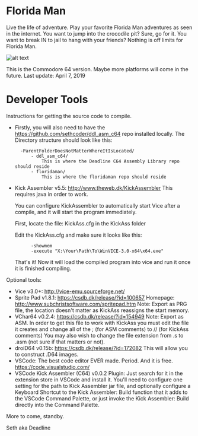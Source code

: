 Florida Man
===========

Live the life of adventure. Play your favorite Florida Man adventures as seen in the internet. You want to jump into the crocodile pit? Sure, go for it. You want to break IN to jail to hang with your friends? Nothing is off limits for Florida Man.

![alt text](https://github.com/sethcoder/floridaman/blob/master/floridaman_title.png)

This is the Commodore 64 version. Maybe more platforms will come in the future.
Last update: April 7, 2019

Developer Tools
===============
Instructions for getting the source code to compile.

- Firstly, you will also need to have the https://github.com/sethcoder/ddl_asm_c64 repo  installed locally. The Directory structure should look like this:

        -ParentFolderDoesNotMatterWhereItIsLocated/
            - ddl_asm_c64/
                This is where the Deadline C64 Assembly Library repo should reside
            - floridaman/
                This is where the floridaman repo should reside

- Kick Assembler v5.5: http://www.theweb.dk/KickAssembler This requires java in order to work.

    You can configure KickAssembler to automatically start Vice after a compile, and it will start the program immediately.

    First, locate the file: KickAss.cfg in the KickAss folder

    Edit the KickAss.cfg and make sure it looks like this:


            -showmem
            -execute "X:\Your\Path\To\WinVICE-3.0-x64\x64.exe"


    That's it! Now it will load the compiled program into vice and run it once it is finished compiling.


Optional tools:
- Vice v3.0+: http://vice-emu.sourceforge.net/ 
- Sprite Pad v1.8.1: https://csdb.dk/release/?id=100657 Homepage: http://www.subchristsoftware.com/spritepad.htm Note: Export as PRG file, the location doesn't matter as KickAss reassigns the start memory.
- VChar64 v0.2.4: https://csdb.dk/release/?id=154949 Note: Export as ASM. In order to get this file to work with KickAss you must edit the file it creates and change all of the ; (for ASM comments) to // (for KickAss comments) You may also wish to change the file extension from .s to .asm (not sure if that matters or not).
- droiD64 v0.15b: https://csdb.dk/release/?id=172082 This will allow you to construct .D64 images.
- VSCode: The best code editor EVER made. Period. And it is free. https://code.visualstudio.com/
- VSCode Kick Assembler (C64) v0.0.2 Plugin: Just search for it in the extension store in VSCode and install it. You'll need to configure one setting for the path to Kick Assembler jar file, and optionally configure a Keyboard Shortcut to the Kick Assembler: Build function that it adds to the VSCode Command Palette, or just invoke the Kick Assembler: Build directly into the Command Palette.
    
More to come, standby.

Seth aka Deadline
